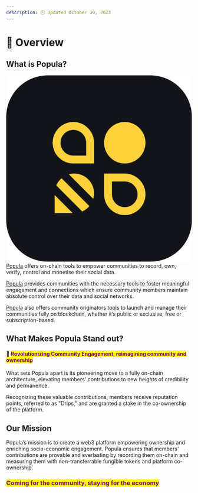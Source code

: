 ```yaml
---
description: 🕑 Updated October 30, 2023
---
```


# 📒 Overview

## What is Popula?

<img src=".gitbook/assets/image (1) (1) (1) (1).png" alt="" data-size="line"> [Popula](https://app.gitbook.com/o/HCepzB6DRLyxDcIhIlG9/s/ZBnKaPLpAdCRQYIhODUk/) offers on-chain tools to empower communities to record, own, verify, control and monetise their social data.&#x20;

[Popula](https://app.gitbook.com/o/HCepzB6DRLyxDcIhIlG9/s/ZBnKaPLpAdCRQYIhODUk/) provides communities with the necessary tools to foster meaningful engagement and connections which ensure community members maintain absolute control over their data and social networks.&#x20;

[Popula](https://app.gitbook.com/o/HCepzB6DRLyxDcIhIlG9/s/ZBnKaPLpAdCRQYIhODUk/) also offers community originators tools to launch and manage their communities fully on blockchain, whether it’s public or exclusive, free or subscription-based.

## What Makes Popula Stand out?

#### :bee: <mark style="color:purple;">Revolutionizing Community Engagement, reimagining community and ownership</mark>

What sets Popula apart is its pioneering move to a fully on-chain architecture, elevating members' contributions to new heights of credibility and permanence.&#x20;

Recognizing these valuable contributions, members receive reputation points, referred to as "Drips," and are granted a stake in the co-ownership of the platform.

## Our Mission

Popula’s mission is to create a web3 platform empowering ownership and enriching socio-economic engagement. Popula ensures that members’ contributions are provable and everlasting by recording them on-chain and measuring them with non-transferrable fungible tokens and platform co-ownership.

### <mark style="color:purple;">Coming for the community, staying for the economy</mark>
